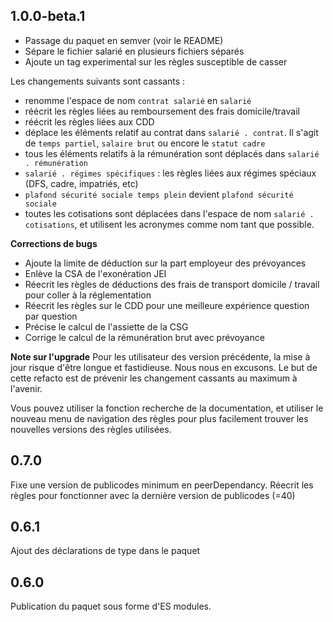 ## 1.0.0-beta.1

-   Passage du paquet en semver (voir le README)
-   Sépare le fichier salarié en plusieurs fichiers séparés
-   Ajoute un tag experimental sur les règles susceptible de casser

Les changements suivants sont cassants :

-   renomme l'espace de nom `contrat salarié` en `salarié`
-   réécrit les règles liées au remboursement des frais domicile/travail
-   réécrit les règles liées aux CDD
-   déplace les éléments relatif au contrat dans `salarié . contrat`. Il s'agit de `temps partiel`, `salaire brut` ou encore le `statut cadre`
-   tous les éléments relatifs à la rémunération sont déplacés dans `salarié . rémunération`
-   `salarié . régimes spécifiques` : les règles liées aux régimes spéciaux (DFS, cadre, impatriés, etc)
-   `plafond sécurité sociale temps plein` devient `plafond sécurité sociale`
-   toutes les cotisations sont déplacées dans l'espace de nom `salarié . cotisations`, et utilisent les acronymes comme nom tant que possible.

**Corrections de bugs**

-   Ajoute la limite de déduction sur la part employeur des prévoyances
-   Enlève la CSA de l'exonération JEI
-   Réecrit les règles de déductions des frais de transport domicile / travail pour coller à la réglementation
-   Réecrit les règles sur le CDD pour une meilleure expérience question par question
-   Précise le calcul de l'assiette de la CSG
-   Corrige le calcul de la rémunération brut avec prévoyance

**Note sur l'upgrade**
Pour les utilisateur des version précédente, la mise à jour risque d'être longue et fastidieuse. Nous nous en excusons. Le but de cette refacto est de prévenir les changement cassants au maximum à l'avenir.

Vous pouvez utiliser la fonction recherche de la documentation, et utiliser le nouveau menu de navigation des règles pour plus facilement trouver les nouvelles versions des règles utilisées.

## 0.7.0

Fixe une version de publicodes minimum en peerDependancy.
Réecrit les règles pour fonctionner avec la dernière version de publicodes (=40)

## 0.6.1

Ajout des déclarations de type dans le paquet

## 0.6.0

Publication du paquet sous forme d'ES modules.
